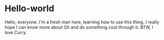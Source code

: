 # Hello-world
Hello, everyone. I'm a fresh man here, learning how to use this thing. I really hope I can know more about Git and do something cool through it. BTW, I love Curry.

